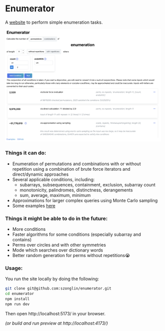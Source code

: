 # Enumerator

A [website](https://szonglin.github.io/enumerator/) to perform simple enumeration tasks.

![](./other/images/exampleuse.png)

### Things it can do:

- Enumeration of permutations and combinations with or without repetition using a combination of brute force iterators and direct/dynamic approaches
- Several applicable conditions, including:
  - subarrays, subsequences, containment, exclusion, subarray count
  - monotonicity, palindromes, distinctness, derangements
  - sum, average, maximum, minimum
- Approximations for larger complex queries using Monte Carlo sampling
- Some examples [here](./other/examples.md)

### Things it might be able to do in the future:

- More conditions
- Faster algorithms for some conditions (especially subarray and contains)
- Perms over circles and with other symmetries
- Mode which searches over dictionary words
- Better random generation for perms without repetitions😭

### Usage:

You run the site locally by doing the following:

```bash
git clone git@github.com:szonglin/enumerator.git
cd enumerator
npm install
npm run dev
```

Then open http://localhost:5173/ in your browser.

_(or build and run preview at http://localhost:4173/)_
